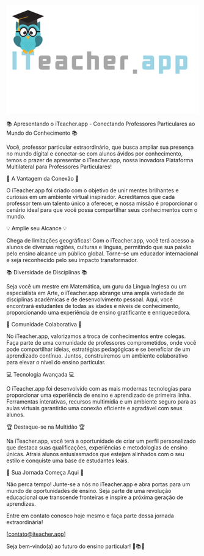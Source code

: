 ![O Conhecimento inclui](./docs/assets/logogg.png)

📚 Apresentando o iTeacher.app - Conectando Professores Particulares ao Mundo do Conhecimento 📚

Você, professor particular extraordinário, que busca ampliar sua presença no mundo digital e conectar-se com alunos
ávidos por conhecimento, temos o prazer de apresentar o iTeacher.app, nossa inovadora Plataforma Multilateral para
Professores Particulares!

🚀 A Vantagem da Conexão 🚀

O iTeacher.app foi criado com o objetivo de unir mentes brilhantes e curiosas em um ambiente virtual inspirador.
Acreditamos que cada professor tem um talento único a oferecer, e nossa missão é proporcionar o cenário ideal para que
você possa compartilhar seus conhecimentos com o mundo.

💡 Amplie seu Alcance 💡

Chega de limitações geográficas! Com o iTeacher.app, você terá acesso a alunos de diversas regiões, culturas e línguas,
permitindo que sua paixão pelo ensino alcance um público global. Torne-se um educador internacional e seja reconhecido
pelo seu impacto transformador.

📚 Diversidade de Disciplinas 📚

Seja você um mestre em Matemática, um guru da Língua Inglesa ou um especialista em Arte, o iTeacher.app abrange uma
ampla variedade de disciplinas acadêmicas e de desenvolvimento pessoal. Aqui, você encontrará estudantes de todas as
idades e níveis de conhecimento, proporcionando uma experiência de ensino gratificante e enriquecedora.

🤝 Comunidade Colaborativa 🤝

No iTeacher.app, valorizamos a troca de conhecimentos entre colegas. Faça parte de uma comunidade de professores
comprometidos, onde você pode compartilhar ideias, estratégias pedagógicas e se beneficiar de um aprendizado contínuo.
Juntos, construiremos um ambiente colaborativo para elevar o nível do ensino particular.

💻 Tecnologia Avançada 💻

O iTeacher.app foi desenvolvido com as mais modernas tecnologias para proporcionar uma experiência de ensino e
aprendizado de primeira linha. Ferramentas interativas, recursos multimídia e um ambiente seguro para as aulas virtuais
garantirão uma conexão eficiente e agradável com seus alunos.

🏆 Destaque-se na Multidão 🏆

Na iTeacher.app, você terá a oportunidade de criar um perfil personalizado que destaca suas qualificações, experiências
e metodologias de ensino únicas. Atraia alunos entusiasmados que estejam alinhados com o seu estilo e conquiste uma base
de estudantes leais.

🌟 Sua Jornada Começa Aqui 🌟

Não perca tempo! Junte-se a nós no iTeacher.app e abra portas para um mundo de oportunidades de ensino. Seja parte de
uma revolução educacional que transcende fronteiras e inspire a próxima geração de aprendizes.

Entre em contato conosco hoje mesmo e faça parte dessa jornada extraordinária!

[contato@iteacher.app]

Seja bem-vindo(a) ao futuro do ensino particular! 🚀📚💡
